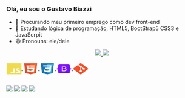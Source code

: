 ### Olá, eu sou o Gustavo Biazzi

- 🔭 Procurando meu primeiro emprego como dev front-end
- 🌱 Estudando lógica de programação, HTML5, BootStrap5 CSS3 e JavaScrpit
- 😄 Pronouns: ele/dele

<div align="center">
  <a href="https://github.com/Gusbarth">
  <img height="180em" src="https://github-readme-stats.vercel.app/api?username=Gusbarth&show_icons=true&theme=github_dark&include_all_commits=true&count_private=true"/>
  <img height="180em" src="https://github-readme-stats.vercel.app/api/top-langs/?username=Gusbarth&layout=compact&langs_count=7&theme=github_dark"/>
</div>
  
<div style="display: inline_block"><br>
  <img align="center" alt="Gus-Js" height="30" width="40" src="https://raw.githubusercontent.com/devicons/devicon/master/icons/javascript/javascript-plain.svg">
  <img align="center" alt="Gus-HTML" height="30" width="40" src="https://raw.githubusercontent.com/devicons/devicon/master/icons/html5/html5-original.svg">
  <img align="center" alt="Gus-CSS" height="30" width="40" src="https://raw.githubusercontent.com/devicons/devicon/master/icons/css3/css3-original.svg">
  <img align="center" alt="Gus-BS" height="30" width="40" src="https://raw.githubusercontent.com/devicons/devicon/master/icons/bootstrap/bootstrap-original.svg">
  <img align="center" alt="Gus-GIT" height="30" width="40" src="https://raw.githubusercontent.com/devicons/devicon/master/icons/git/git-original.svg">
</div>
  
  ##
  
<div>
  <a href="https://api.whatsapp.com/send?phone=5511933423019" target="_blank"><img src="https://img.shields.io/badge/WhatsApp-25D366?style=for-the-badge&logo=whatsapp&logoColor=white" target="_blank"></a>
   <a href = "mailto:gustavobiaggibiazzi@gmail.com"><img src="https://img.shields.io/badge/-Gmail-%23333?style=for-the-badge&logo=gmail&logoColor=white" target="_blank"></a>
  <a href="https://www.linkedin.com/in/gustavobartholomeu/" target="_blank"><img src="https://img.shields.io/badge/-LinkedIn-%230077B5?style=for-the-badge&logo=linkedin&logoColor=white" target="_blank"></a>
  <a href="https://www.behance.net/gustavobiazzi" target="_blank"><img src="https://aleen42.github.io/badges/src/behance.svg" target="_blank"></a> 
</div>
